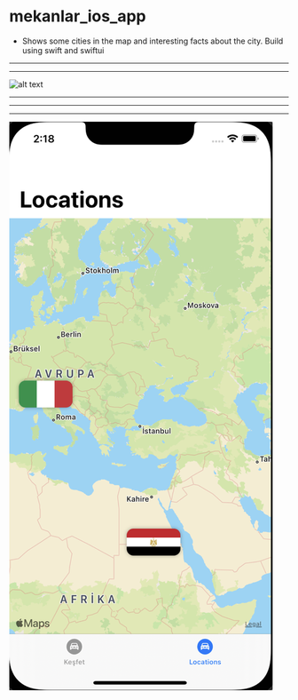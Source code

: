 # mekanlar_ios_app

* Shows some cities in the map and interesting facts about the city. Build using swift and swiftui
-----
-----
![alt text](https://github.com/seyfkutluk/mekanlar_ios_app/main/images/a.png?raw=true)

------
------
------

![alt text](https://github.com/seyfkutluk/mekanlar_ios_app/blob/main/images/b.png?raw=true)
